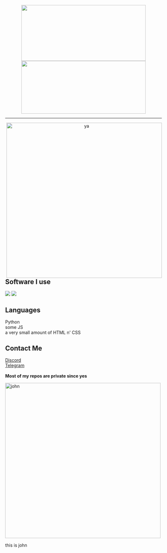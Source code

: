 <p align="center">
    <img height="180em" src="https://github-readme-stats.vercel.app/api?username=Daybreak-keks&show_icons=true&theme=dracula&count_private=true&show_icons=true&include_all_commits=true" width="400" height="500"/>
    <img height="170em" src="https://github-readme-stats.vercel.app/api/top-langs/?username=Daybreak-keks&layout=compact&theme=dracula" width="400" height="500"/>
</p>

---

<p align="center">
    <img alt="ya" src="https://cdn.discordapp.com/attachments/826052184713723917/848080274361286676/marchss.gif" align="right" width="500" height="500"/>
</p>

<p align="center">
    <h2>Software I use</h2>
    <img src="https://img.shields.io/badge/-PyCharm-7230b5">
    <img src="https://img.shields.io/badge/-VSCodium-7230b5">
    <h2>Languages</h2>
    <p>
    Python<br>some JS<br>a very small amount of HTML n' CSS
    </p>
    <h2>Contact Me</h2>
    <a href="https://discords.com/bio/p/daybreak">Discord</a>
    <a href="https://t.me/Kabion"><br>Telegram</a>
    <strong><br><br>Most of my repos are private since yes</strong>
</p>
<img alt="john" src="https://cdn.discordapp.com/attachments/609574388882210832/650070498209955881/pedo_weeaboo.gif" width="500" height="500"/>
<p>this is john</p>


